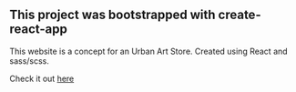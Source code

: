 ## This project was bootstrapped with create-react-app

This website is a concept for an Urban Art Store. Created using React and sass/scss.

Check it out <a href="https://jd-urban-art-store.netlify.app/">here</a>
